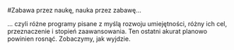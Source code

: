 #Zabawa przez naukę, nauka przez zabawę...

... czyli różne programy pisane z myślą rozwoju umiejętności, różny ich cel, przeznaczenie i stopień zaawansowania. Ten ostatni akurat planowo powinien rosnąć. Zobaczymy, jak wyjdzie.
